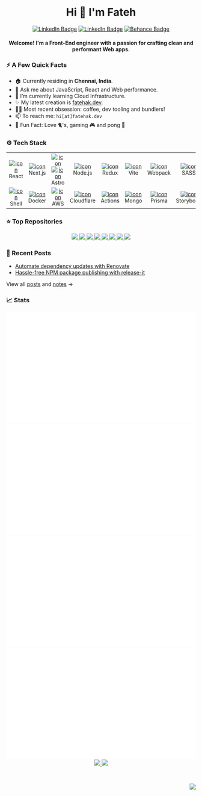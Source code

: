 <div align="center">
  <h1>Hi 👋 I'm Fateh</h1>
  <a href="https://fatehak.dev"><img src="https://img.shields.io/badge/Website-c95657.svg?style=for-the-badge&logo=Help Scout&logoColor=white" alt="LinkedIn Badge"></a>
  <a href="https://www.linkedin.com/in/fatehak/"><img src="https://img.shields.io/badge/-LinkedIn-0077B5?style=for-the-badge&labelColor=&logo=LinkedIn&logoColor=white" alt="LinkedIn Badge"></a>
  <a href="https://www.behance.net/fateh_ak_/projects"><img src="https://img.shields.io/badge/Behance-1769ff?style=for-the-badge&logo=behance&logoColor=white" alt="Behance Badge"></a>
</div>

<div align="center">
  <h4>Welcome! I'm a Front-End engineer with a passion for crafting clean and performant Web apps.</h4>
</div>

### ⚡️ A Few Quick Facts

- 🏠 Currently residing in **Chennai, India**.
- 💬 Ask me about JavaScript, React and Web performance.
- 🌱 I’m currently learning Cloud Infrastructure.
- ✨ My latest creation is [fatehak.dev](https://fatehak.dev).
- 🫶🏻 Most recent obsession: coffee, dev tooling and bundlers!
- 📫 To reach me: `hi[at]fatehak.dev`
- 🤪 Fun Fact: Love 🐈's, gaming 🎮 and pong 🏓

### ⚙️ Tech Stack

<table>
  <tr>
    <td align="center" width="86">
      <a href="https://reactjs.org/">
        <img src="https://cdn.svgporn.com/logos/react.svg" alt="icon" width="35" height="35" />
      </a>
      <br />React
    </td>
    <td align="center" width="86">
      <a href="https://nextjs.org/">
        <img src="https://cdn.svgporn.com/logos/nextjs-icon.svg" alt="icon" width="35" height="35" />
      </a>
      <br />Next.js
    </td>
    <td align="center" width="86">
      <a href="https://astro.build/#gh-dark-mode-only">
        <img src="https://astro.build/assets/press/logomark-dark.svg" alt="icon" width="35" height="35" />
      </a>
      <a href="https://astro.build/#gh-light-mode-only">
        <img src="https://astro.build/assets/press/logomark-light.svg" alt="icon" width="35" height="35" />
      </a>
      <br />Astro
    </td>
    <td align="center" width="86">
      <a href="https://nodejs.org/en/">
        <img src="https://cdn.svgporn.com/logos/nodejs-icon.svg" alt="icon" width="35" height="35" />
      </a>
      <br />Node.js
    </td>
    <td align="center" width="86">
      <a href="https://redux.js.org/">
        <img src="https://techstack-generator.vercel.app/redux-icon.svg" alt="icon" width="35" height="35" />
      </a>
      <br />Redux
    </td>
    <td align="center" width="86">
      <a href="https://vitejs.dev/">
        <img src="https://cdn.svgporn.com/logos/vitejs.svg" alt="icon" width="35" height="35" />
      </a>
      <br />Vite
    </td>
    <td align="center" width="86">
      <a href="https://webpack.js.org/">
        <img src="https://techstack-generator.vercel.app/webpack-icon.svg" alt="icon" width="35" height="35" />
      </a>
      <br />Webpack
    </td>
    <td align="center" width="86">
      <a href="https://sass-lang.com/">
        <img src="https://cdn.svgporn.com/logos/sass.svg" alt="icon" width="35" height="35" />
      </a>
      <br>SASS
    </td>
    <td align="center" width="86">
      <a href="https://tailwindcss.com/">
        <img src="https://cdn.svgporn.com/logos/tailwindcss-icon.svg" alt="icon" width="35" height="35" />
      </a>
      <br>Tailwind
    </td>
    <td align="center" width="86">
      <a href="https://jestjs.io/">
        <img src="https://cdn.svgporn.com/logos/jest.svg" alt="icon" width="35" height="35" />
      </a>
      <br>Jest
    </td>
  </tr>
  <tr>
    <td align="center" width="86">
      <a href="https://www.shellscript.sh/">
        <img src="https://cdn.svgporn.com/logos/terminal.svg" alt="icon" width="35" height="35" />
      </a>
      <br>Shell
    </td>
    <td align="center" width="86">
      <a href="https://www.docker.com/">
        <img src="https://techstack-generator.vercel.app/docker-icon.svg" alt="icon" width="35" height="35" />
      </a>
      <br>Docker
    </td>
    <td align="center" width="86">
      <a href="https://aws.amazon.com/">
        <img src="https://upload.wikimedia.org/wikipedia/commons/thumb/8/89/Half-Life_lambda_logo.svg/1024px-Half-Life_lambda_logo.svg.png" alt="icon" width="35" height="35" />
      </a>
      <br>AWS
    </td>
    <td align="center" width="86">
      <a href="https://www.cloudflare.com/">
        <img src="https://cdn.svgporn.com/logos/cloudflare.svg" alt="icon" width="35" height="35" />
      </a>
      <br>Cloudflare
    </td>
    <td align="center" width="86">
      <a href="https://github.com/features/actions">
        <img src="https://cdn.svgporn.com/logos/github-actions.svg" alt="icon" width="35" height="35" />
      </a>
      <br>Actions
    </td>
    <td align="center" width="86">
      <a href="https://www.mongodb.com/">
        <img src="https://cdn.svgporn.com/logos/mongodb-icon.svg" alt="icon" width="35" height="35" />
      </a>
      <br>Mongo
    </td>
    <td align="center" width="86">
      <a href="https://www.prisma.io/">
        <img src="https://d2eip9sf3oo6c2.cloudfront.net/tags/images/000/001/287/square_480/prismaHD.png" alt="icon" width="35" height="35" />
      </a>
      <br>Prisma
    </td>
    <td align="center" width="86">
      <a href="https://storybook.js.org/">
        <img src="https://cdn.svgporn.com/logos/storybook-icon.svg" alt="icon" width="35" height="35" />
      </a>
      <br>Storybook
    </td>
    <td align="center" width="86">
      <a href="https://mdxjs.com/">
        <img src="https://cdn.svgporn.com/logos/mdx.svg" alt="icon" width="35" height="35" />
      </a>
      <br>MDX
    </td>
     <td align="center" width="86">
      <a href="https://www.figma.com/">
        <img src="https://cdn.svgporn.com/logos/figma.svg" alt="icon" width="35" height="35" />
      </a>
      <br>Figma
    </td>
  </tr>
</table>

### ⭐ Top Repositories

<div align="center">
  <a href="https://github.com/fatehak/vite-plugin-image-optimizer#gh-dark-mode-only">
    <img src="https://github-readme-stats.vercel.app/api/pin/?theme=transparent&username=fatehak&repo=vite-plugin-image-optimizer&border_color=595c62&title_color=c9d1d9&text_color=b5bcc4&bg_color=0d1117&icon_color=519bf6&border_radius=6" />
  </a>
  <a href="https://github.com/fatehak/genzo-cli#gh-dark-mode-only">
    <img src="https://github-readme-stats.vercel.app/api/pin/?theme=transparent&username=fatehak&repo=genzo-cli&border_color=595c62&title_color=c9d1d9&text_color=b5bcc4&bg_color=0d1117&icon_color=519bf6&border_radius=6" />
  </a>
  <a href="https://github.com/fatehak/fatehak.dev#gh-dark-mode-only">
    <img src="https://github-readme-stats.vercel.app/api/pin/?theme=transparent&username=fatehak&repo=fatehak.dev&border_color=595c62&title_color=c9d1d9&text_color=b5bcc4&bg_color=0d1117&icon_color=519bf6&border_radius=6" />
  </a>
  <a href="https://github.com/fatehak/dev-templates#gh-dark-mode-only">
    <img src="https://github-readme-stats.vercel.app/api/pin/?theme=transparent&username=fatehak&repo=dev-templates&border_color=595c62&title_color=c9d1d9&text_color=b5bcc4&bg_color=0d1117&icon_color=519bf6&border_radius=6" />
  </a>
  <a href="https://github.com/fatehak/vite-plugin-image-optimizer#gh-light-mode-only">
    <img src="https://github-readme-stats.vercel.app/api/pin/?theme=transparent&username=fatehak&repo=vite-plugin-image-optimizer&border_color=d0d7de&title_color=32373a&text_color=57606a&bg_color=ffffff&icon_color=0869da&border_radius=6" />
  </a>
  <a href="https://github.com/fatehak/genzo-cli#gh-light-mode-only">
    <img src="https://github-readme-stats.vercel.app/api/pin/?theme=transparent&username=fatehak&repo=genzo-cli&border_color=d0d7de&title_color=32373a&text_color=57606a&bg_color=ffffff&icon_color=0869da&border_radius=6" />
  </a>
  <a href="https://github.com/fatehak/fatehak.dev#gh-light-mode-only">
    <img src="https://github-readme-stats.vercel.app/api/pin/?theme=transparent&username=fatehak&repo=fatehak.dev&border_color=d0d7de&title_color=32373a&text_color=57606a&bg_color=ffffff&icon_color=0869da&border_radius=6" />
  </a>
  <a href="https://github.com/fatehak/dev-templates#gh-light-mode-only">
    <img src="https://github-readme-stats.vercel.app/api/pin/?theme=transparent&username=fatehak&repo=dev-templates&border_color=d0d7de&title_color=32373a&text_color=57606a&bg_color=ffffff&icon_color=0869da&border_radius=6" />
  </a>
</div>

### 📕 Recent Posts
<!-- BLOG-POST-LIST:START -->
- [Automate dependency updates with Renovate](https://fatehak.dev/blog/automate-dependency-updates-with-renovate/)
- [Hassle-free NPM package publishing with release-it](https://fatehak.dev/blog/hassle-free-publish-with-releaseit/)
<!-- BLOG-POST-LIST:END -->

View all [posts](https://fatehak.dev/blog/) and [notes](https://fatehak.dev/notes/) →

### 📈 Stats
<div align="center">
  <a href="https://github.com/FatehAK#gh-dark-mode-only">
    <img src="https://github.com/fatehak/github-stats/blob/master/generated/overview.svg#gh-dark-mode-only" />
    <img src="https://github.com/fatehak/github-stats/blob/master/generated/languages.svg#gh-dark-mode-only" />
  </a>
  <a href="https://github.com/FatehAK#gh-light-mode-only">
    <img src="https://github.com/fatehak/github-stats/blob/master/generated/overview.svg#gh-dark-mode-only#gh-light-mode-only" />
    <img src="https://github.com/fatehak/github-stats/blob/master/generated/languages.svg#gh-dark-mode-only#gh-light-mode-only" />
  </a>
</div>
<div align="center">
  <a href="https://github.com/FatehAK#gh-dark-mode-only">
    <img src="https://github-profile-trophy.vercel.app/?username=fatehak&row=1&column=5&margin-w=15&margin-h=15&no-frame=true&no-bg=true&theme=gitdimmed&rank=-C,-B#gh-dark-mode-only">
  </a>
  <a href="https://github.com/FatehAK#gh-light-mode-only">
    <img src="https://github-profile-trophy.vercel.app/?username=fatehak&row=1&column=5&margin-w=15&margin-h=15&no-frame=true&no-bg=true&theme=flat&rank=-C,-B#gh-light-mode-only">
  </a>
</div>

<p>&nbsp;</p>
<img src="https://komarev.com/ghpvc/?username=fatehak&label=views" align="right">
